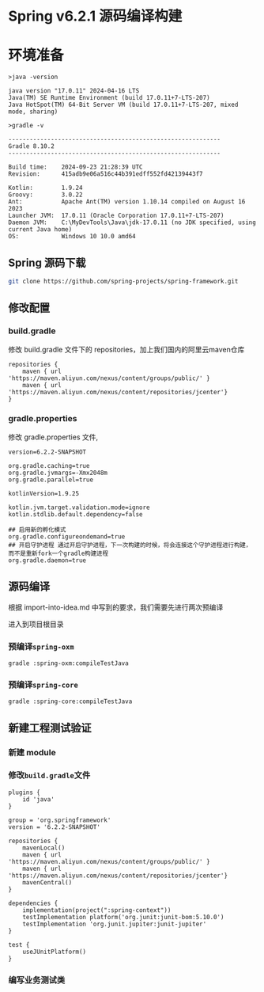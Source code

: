 # Spring v6.2.1 源码编译构建

# 环境准备

```
>java -version

java version "17.0.11" 2024-04-16 LTS
Java(TM) SE Runtime Environment (build 17.0.11+7-LTS-207)
Java HotSpot(TM) 64-Bit Server VM (build 17.0.11+7-LTS-207, mixed mode, sharing)

>gradle -v

------------------------------------------------------------
Gradle 8.10.2
------------------------------------------------------------

Build time:    2024-09-23 21:28:39 UTC
Revision:      415adb9e06a516c44b391edff552fd42139443f7

Kotlin:        1.9.24
Groovy:        3.0.22
Ant:           Apache Ant(TM) version 1.10.14 compiled on August 16 2023
Launcher JVM:  17.0.11 (Oracle Corporation 17.0.11+7-LTS-207)
Daemon JVM:    C:\MyDevTools\Java\jdk-17.0.11 (no JDK specified, using current Java home)
OS:            Windows 10 10.0 amd64
```

## Spring 源码下载

```bash
git clone https://github.com/spring-projects/spring-framework.git
```

## 修改配置

### build.gradle

修改 build.gradle 文件下的 repositories，加上我们国内的阿里云maven仓库

```
repositories {
	maven { url 'https://maven.aliyun.com/nexus/content/groups/public/' }
	maven { url 'https://maven.aliyun.com/nexus/content/repositories/jcenter'}
}
```

### gradle.properties

修改 gradle.properties 文件, 

```
version=6.2.2-SNAPSHOT

org.gradle.caching=true
org.gradle.jvmargs=-Xmx2048m
org.gradle.parallel=true

kotlinVersion=1.9.25

kotlin.jvm.target.validation.mode=ignore
kotlin.stdlib.default.dependency=false

## 启用新的孵化模式
org.gradle.configureondemand=true
## 开启守护进程 通过开启守护进程，下一次构建的时候，将会连接这个守护进程进行构建，而不是重新fork一个gradle构建进程
org.gradle.daemon=true
```

## 源码编译

根据 import-into-idea.md 中写到的要求，我们需要先进行两次预编译

进入到项目根目录

### 预编译`spring-oxm`

```
gradle :spring-oxm:compileTestJava
```

### 预编译`spring-core`

```
gradle :spring-core:compileTestJava
```

## 新建工程测试验证

### 新建 module

### 修改`build.gradle`文件

```
plugins {
    id 'java'
}

group = 'org.springframework'
version = '6.2.2-SNAPSHOT'

repositories {
    mavenLocal()
    maven { url 'https://maven.aliyun.com/nexus/content/groups/public/' }
    maven { url 'https://maven.aliyun.com/nexus/content/repositories/jcenter'}
    mavenCentral()
}

dependencies {
    implementation(project(":spring-context"))
    testImplementation platform('org.junit:junit-bom:5.10.0')
    testImplementation 'org.junit.jupiter:junit-jupiter'
}

test {
    useJUnitPlatform()
}
```

### 编写业务测试类

